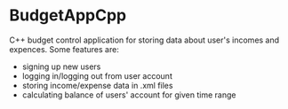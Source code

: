 # BudgetAppCpp
C++ budget control application for storing data about user's incomes and expences. Some features are:
- signing up new users
- logging in/logging out from user account
- storing income/expense data in .xml files
- calculating balance of users' account for given time range
